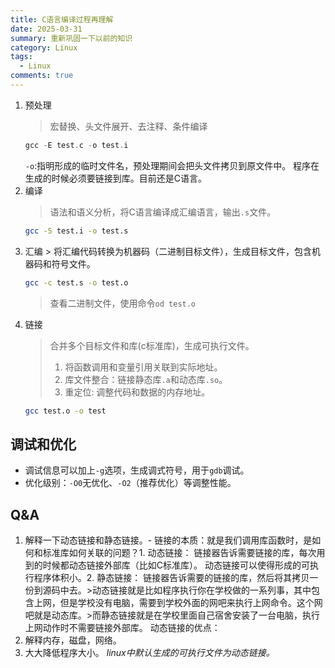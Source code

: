```yaml
---
title: C语言编译过程再理解
date: 2025-03-31
summary: 重新巩固一下以前的知识
category: Linux
tags:
  - Linux
comments: true
---
```


1. 预处理
   > 宏替换、头文件展开、去注释、条件编译
   ```c
   gcc -E test.c -o test.i
   ```
   `-o`:指明形成的临时文件名，预处理期间会把头文件拷贝到原文件中。
   程序在生成的时候必须要链接到库。目前还是C语言。
2. 编译
   > 语法和语义分析，将C语言编译成汇编语言，输出`.s`文件。
   ```bash
   gcc -S test.i -o test.s
   ```
3. 汇编 > 将汇编代码转换为机器码（二进制目标文件），生成目标文件，包含机器码和符号文件。
   ```bash
   gcc -c test.s -o test.o
   ```
   > 查看二进制文件，使用命令`od test.o`
4. 链接
   > 合并多个目标文件和库(c标准库)，生成可执行文件。
   >
   > 1. 将函数调用和变量引用关联到实际地址。
   > 2. 库文件整合：链接静态库`.a`和动态库`.so`。
   > 3. 重定位: 调整代码和数据的内存地址。
   ```bash
   gcc test.o -o test
   ```

## 调试和优化

- 调试信息可以加上`-g`选项，生成调式符号，用于`gdb`调试。
- 优化级别：`-O0`无优化、`-O2`（推荐优化）等调整性能。

## Q&A

1. 解释一下动态链接和静态链接。- 链接的本质：就是我们调用库函数时，是如何和标准库如何关联的问题？1. 动态链接：
   链接器告诉需要链接的库，每次用到的时候都动态链接外部库（比如C标准库）。
   动态链接可以使得形成的可执行程序体积小。2. 静态链接：
   链接器告诉需要的链接的库，然后将其拷贝一份到源码中去。>动态链接就是比如程序执行你在学校做的一系列事，其中包含上网，但是学校没有电脑，需要到学校外面的网吧来执行上网命令。这个网吧就是动态库。>而静态链接就是在学校里面自己宿舍安装了一台电脑，执行上网动作时不需要链接外部库。
   动态链接的优点：
1. 解释内存，磁盘，网络。
1. 大大降低程序大小。
   _linux中默认生成的可执行文件为动态链接。_
